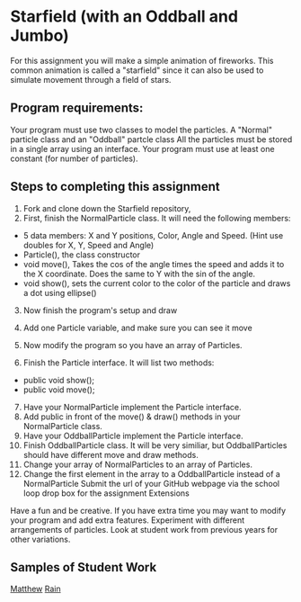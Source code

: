 Starfield (with an Oddball and Jumbo)
=========================
For this assignment you will make a simple animation of fireworks. This common animation is called a "starfield" since it can also be used to simulate movement through a field of stars.
 
Program requirements:
---------------------
Your program must use two classes to model the particles. A "Normal" particle class and an "Oddball" partcle class
All the particles must be stored in a single array using an interface.
Your program must use at least one constant (for number of particles).

Steps to completing this assignment
-----------------------------------
1. Fork and clone down the Starfield repository,
2. First, finish the NormalParticle class. It will need the following members:
* 5 data members: X and Y positions, Color, Angle and Speed. (Hint use doubles for X, Y, Speed and Angle)
* Particle(), the class constructor
* void move(), Takes the cos of the angle times the speed and adds it to the X coordinate. Does the same to Y with the sin of the angle.
* void show(), sets the current color to the color of the particle and draws a dot using ellipse()
3. Now finish the program's setup and draw
4. Add one Particle variable, and make sure you can see it move
5. Now modify the program so you have an array of Particles.
 
6. Finish the Particle interface. It will list two methods:
* public void show();
* public void move();
7. Have your NormalParticle implement the Particle interface.
8. Add public in front of the move() & draw() methods in your NormalParticle class.
9. Have your OddballParticle implement the Particle interface.
10. Finish OddballParticle class. It will be very similiar, but OddballParticles should have different move and draw methods.
11. Change your array of NormalParticles to an array of Particles.
12. Change the first element in the array to a OddballParticle instead of a NormalParticle
Submit the url of your GitHub webpage via the school loop drop box for the assignment
Extensions  

Have a fun and be creative. If you have extra time you may want to modify your program and add extra features. Experiment with different arrangements of particles. Look at student work from previous years for other variations.

Samples of Student Work
-----------------------
[Matthew](http://matthew-chin.github.io/Starfield/)
[Rain](http://pioggia.github.io/Starfield/)   
